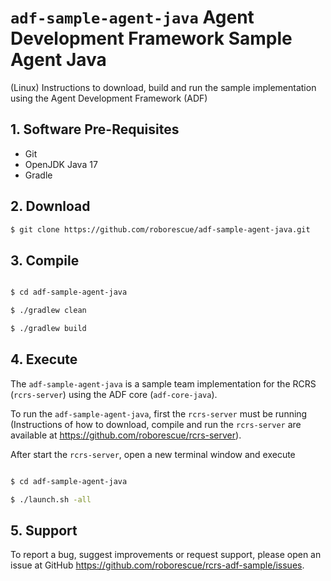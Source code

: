 # `adf-sample-agent-java` Agent Development Framework Sample Agent Java

(Linux) Instructions to download, build and run the sample implementation using the Agent Development Framework (ADF)

## 1. Software Pre-Requisites

* Git
* OpenJDK Java 17
* Gradle

## 2. Download

```bash
$ git clone https://github.com/roborescue/adf-sample-agent-java.git
```

## 3. Compile

```bash

$ cd adf-sample-agent-java

$ ./gradlew clean

$ ./gradlew build
```

## 4. Execute

The `adf-sample-agent-java` is a sample team implementation for the RCRS (`rcrs-server`) using the ADF core (`adf-core-java`).

To run the `adf-sample-agent-java`, first the `rcrs-server` must be running (Instructions of how to download, compile and run the `rcrs-server` are available at <https://github.com/roborescue/rcrs-server>).

After start the `rcrs-server`, open a new terminal window and execute

```bash

$ cd adf-sample-agent-java

$ ./launch.sh -all
```

## 5. Support

To report a bug, suggest improvements or request support, please open an issue at GitHub <https://github.com/roborescue/rcrs-adf-sample/issues>.